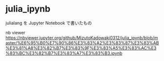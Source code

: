 # julia_ipynb
julialang を Jupyter Notebook で書いたもの

nb viewer
https://nbviewer.jupyter.org/github/MizutoKadowaki0312/julia_ipynb/blob/master/%E6%95%B0%E7%90%86%E3%83%A2%E3%83%87%E3%83%AB%E3%81%A8%E3%82%B7%E3%83%9F%E3%83%A5%E3%83%AC%E3%83%BC%E3%82%B7%E3%83%A7%E3%83%B3.ipynb
